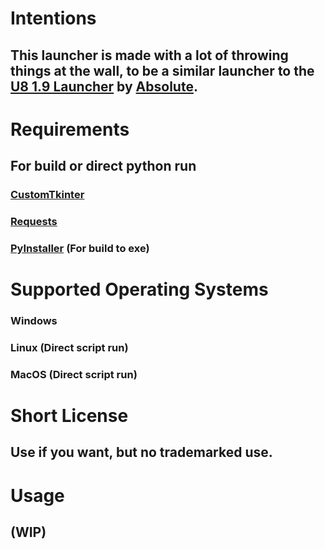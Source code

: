 # Intentions
## This launcher is made with a lot of throwing things at the wall, to be a similar launcher to the [U8 1.9 Launcher](https://absolllute.com/gdps/) by [Absolute](https://github.com/absolute).
# Requirements
## For build or direct python run
### [CustomTkinter](https://pypi.org/project/customtkinter/)
### [Requests](https://pypi.org/project/requests/)
### [PyInstaller](https://pypi.org/project/pyinstaller/) (For build to exe)

# Supported Operating Systems
### Windows
### Linux (Direct script run)
### MacOS (Direct script run)

# Short License
## Use if you want, but no trademarked use.

# Usage
## (WIP)
